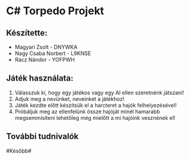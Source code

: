 # C# Torpedo Projekt

## Készítette:

  - Magyari Zsolt - DNYWKA
  - Nagy Csaba Norbert - L9KNSE
  - Rácz Nándor - YOFPWH
  
## Játék használata:
  1. Válasszuk ki, hogy egy játékos vagy egy AI ellen szeretnénk játszani!
  2. Adjuk meg a nevünket, neveinket a játékhoz!
  3. Játék kezdte előtt készítsük el a harcteret a hajók felhelyezésével!
  4. Próbáljuk meg az ellenfelünk össze hajóját minél hamarabb megsemmísíteni lehetőleg még mielőtt a mi hajóink vesznének el!
  
## További tudnivalók
  #Később#
